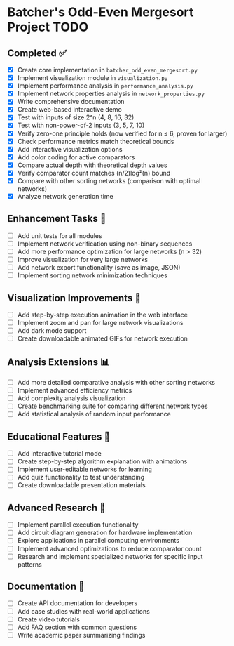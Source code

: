 # Batcher's Odd-Even Mergesort Project TODO

## Completed ✅
- [x] Create core implementation in `batcher_odd_even_mergesort.py`
- [x] Implement visualization module in `visualization.py`
- [x] Implement performance analysis in `performance_analysis.py`
- [x] Implement network properties analysis in `network_properties.py`
- [x] Write comprehensive documentation
- [x] Create web-based interactive demo
- [x] Test with inputs of size 2^n (4, 8, 16, 32)
- [x] Test with non-power-of-2 inputs (3, 5, 7, 10)
- [x] Verify zero-one principle holds (now verified for n ≤ 6, proven for larger)
- [x] Check performance metrics match theoretical bounds
- [x] Add interactive visualization options
- [x] Add color coding for active comparators
- [x] Compare actual depth with theoretical depth values
- [x] Verify comparator count matches (n/2)log²(n) bound
- [x] Compare with other sorting networks (comparison with optimal networks)
- [x] Analyze network generation time

## Enhancement Tasks 🚀
- [ ] Add unit tests for all modules
- [ ] Implement network verification using non-binary sequences
- [ ] Add more performance optimization for large networks (n > 32)
- [ ] Improve visualization for very large networks
- [ ] Add network export functionality (save as image, JSON)
- [ ] Implement sorting network minimization techniques

## Visualization Improvements 🎨
- [ ] Add step-by-step execution animation in the web interface
- [ ] Implement zoom and pan for large network visualizations
- [ ] Add dark mode support
- [ ] Create downloadable animated GIFs for network execution

## Analysis Extensions 📊
- [ ] Add more detailed comparative analysis with other sorting networks
- [ ] Implement advanced efficiency metrics
- [ ] Add complexity analysis visualization
- [ ] Create benchmarking suite for comparing different network types
- [ ] Add statistical analysis of random input performance

## Educational Features 🧠
- [ ] Add interactive tutorial mode
- [ ] Create step-by-step algorithm explanation with animations
- [ ] Implement user-editable networks for learning
- [ ] Add quiz functionality to test understanding
- [ ] Create downloadable presentation materials

## Advanced Research 🔬
- [ ] Implement parallel execution functionality
- [ ] Add circuit diagram generation for hardware implementation
- [ ] Explore applications in parallel computing environments
- [ ] Implement advanced optimizations to reduce comparator count
- [ ] Research and implement specialized networks for specific input patterns

## Documentation 📝
- [ ] Create API documentation for developers
- [ ] Add case studies with real-world applications
- [ ] Create video tutorials
- [ ] Add FAQ section with common questions 
- [ ] Write academic paper summarizing findings 